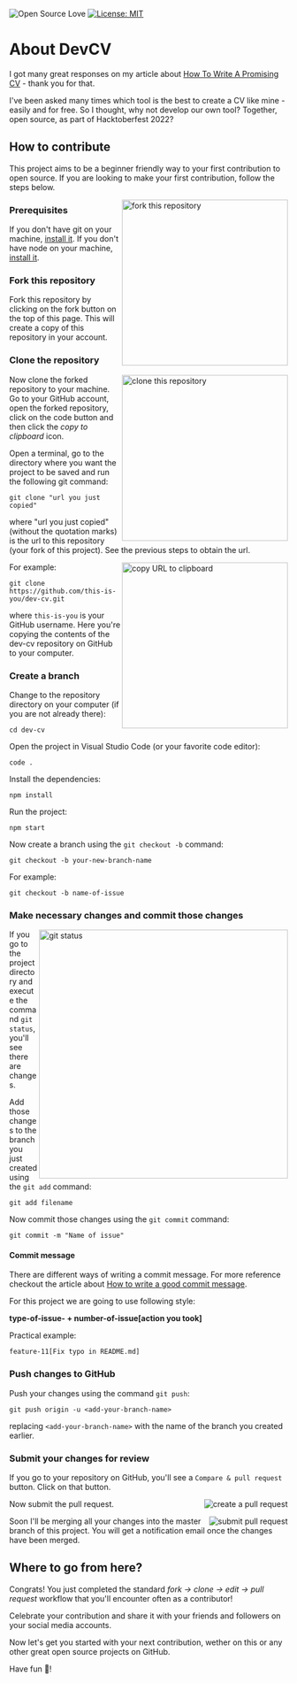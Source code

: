 ![Open Source Love](https://img.shields.io/badge/open%20soure-%F0%9F%92%9F-blueviolet?style=flat-square)
[![License: MIT](https://img.shields.io/badge/License-MIT-green.svg)](https://opensource.org/licenses/MIT)

#

# About DevCV

I got many great responses on my article about <a href="https://dev.to/yuridevat/how-to-write-a-promising-cv-32ih">How To Write A Promising CV</a> - thank you for that.

I've been asked many times which tool is the best to create a CV like mine - easily and for free. So I thought, why not develop our own tool? Together, open source, as part of Hacktoberfest 2022?

## How to contribute

This project aims to be a beginner friendly way to your first contribution to open source. If you are looking to make your first contribution, follow the steps below.

<img align="right" width="300" src="https://docs.google.com/uc?export=download&id=1SbliQ66gfCx0uiwcG_04FAPXNMPHVE7s" alt="fork this repository" />

### Prerequisites

If you don't have git on your machine, [install it](https://help.github.com/articles/set-up-git/).
If you don't have node on your machine, [install it](https://nodejs.org/en/download/).

### Fork this repository

Fork this repository by clicking on the fork button on the top of this page.
This will create a copy of this repository in your account.

### Clone the repository

<img align="right" width="300" src="https://docs.google.com/uc?export=download&id=10xHPRthNMKP8vi_mS8KjklhlLIhVlp6g" alt="clone this repository" />

Now clone the forked repository to your machine. Go to your GitHub account, open the forked repository, click on the code button and then click the _copy to clipboard_ icon.

Open a terminal, go to the directory where you want the project to be saved and run the following git command:

```
git clone "url you just copied"
```

where "url you just copied" (without the quotation marks) is the url to this repository (your fork of this project). See the previous steps to obtain the url.

<img align="right" width="300" src="https://docs.google.com/uc?export=download&id=1ifdWqKw4DYvhUjmH_LNNAt925S7WPNC4" alt="copy URL to clipboard" />

For example:

```
git clone https://github.com/this-is-you/dev-cv.git
```

where `this-is-you` is your GitHub username. Here you're copying the contents of the dev-cv repository on GitHub to your computer.

### Create a branch

Change to the repository directory on your computer (if you are not already there):

```
cd dev-cv
```

Open the project in Visual Studio Code (or your favorite code editor):

```
code .
```

Install the dependencies:

```
npm install
```

Run the project:

```
npm start
```

Now create a branch using the `git checkout -b` command:

```
git checkout -b your-new-branch-name
```

For example:

```
git checkout -b name-of-issue
```

### Make necessary changes and commit those changes

<img align="right" width="450" src="https://docs.google.com/uc?export=download&id=16K70wMG4sZk2MzqwkAowkX06EpI4dMKZ" alt="git status" />

If you go to the project directory and execute the command `git status`, you'll see there are changes.

Add those changes to the branch you just created using the `git add` command:

```
git add filename
```

Now commit those changes using the `git commit` command:

```
git commit -m "Name of issue"
```

#### Commit message

There are different ways of writing a commit message. For more reference checkout the
article about [How to write a good commit message](https://dev.to/chrissiemhrk/git-commit-message-5e21).

For this project we are going to use following style:

**type-of-issue- + number-of-issue[action you took]**

Practical example:

`feature-11[Fix typo in README.md]`

### Push changes to GitHub

Push your changes using the command `git push`:

```
git push origin -u <add-your-branch-name>
```

replacing `<add-your-branch-name>` with the name of the branch you created earlier.

### Submit your changes for review

If you go to your repository on GitHub, you'll see a `Compare & pull request` button. Click on that button.

<img style="float: right;" src="https://docs.google.com/uc?export=download&id=1FMXVHEhxBxeSFWsJsR53ddE8GmyAlMR4" alt="create a pull request" />

Now submit the pull request.

<img style="float: right;" src="https://docs.google.com/uc?export=download&id=1r6VFuraC-5l9PF4JKn9A4Rhmm-4VelI7" alt="submit pull request" />

Soon I'll be merging all your changes into the master branch of this project. You will get a notification email once the changes have been merged.

## Where to go from here?

Congrats! You just completed the standard _fork -> clone -> edit -> pull request_ workflow that you'll encounter often as a contributor!

Celebrate your contribution and share it with your friends and followers on your social media accounts.

Now let's get you started with your next contribution, wether on this or any other great open source projects on GitHub.

Have fun 👻!
